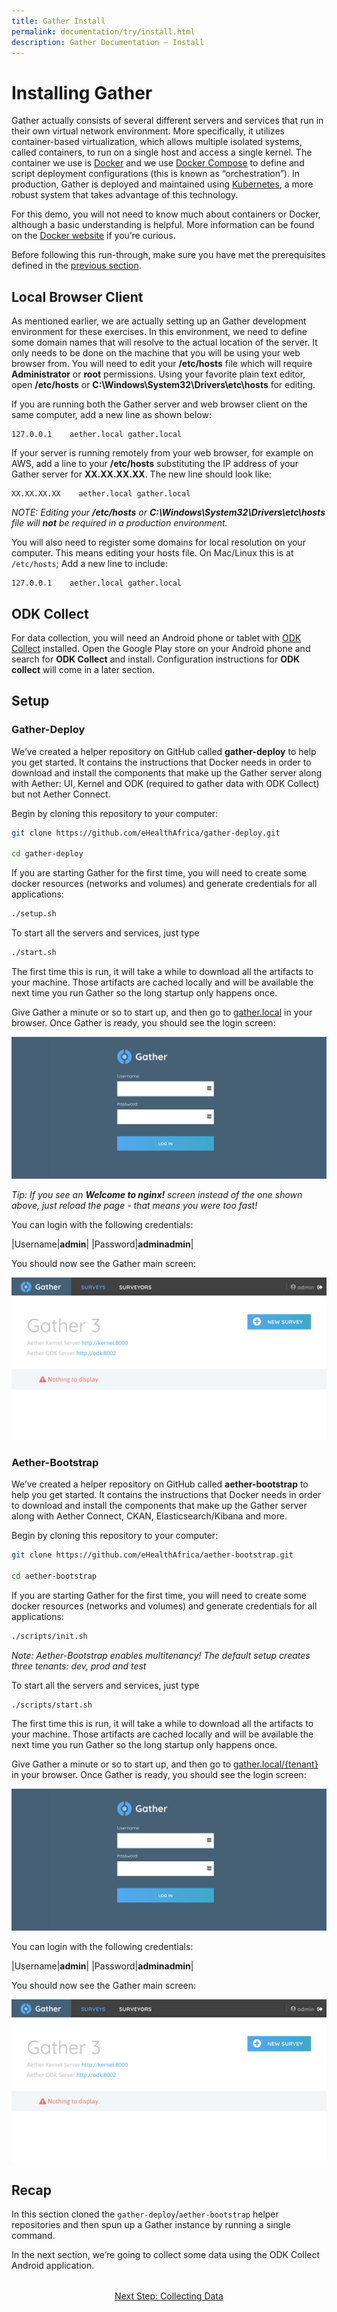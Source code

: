 ```yaml
---
title: Gather Install
permalink: documentation/try/install.html
description: Gather Documentation – Install
---
```


# Installing Gather

Gather actually consists of several different servers and services that run in their own virtual network environment.  More specifically, it utilizes container-based virtualization, which allows multiple isolated systems, called containers, to run on a single host and access a single kernel.  The container we use is [Docker](https://www.docker.com/) and we use [Docker Compose](https://docs.docker.com/compose/) to define and script deployment configurations (this is known as “orchestration”).  In production, Gather is deployed and maintained using [Kubernetes](https://kubernetes.io/), a more robust system that takes advantage of this technology.

For this demo, you will not need to know much about containers or Docker, although a basic understanding is helpful.  More information can be found on the [Docker website](https://www.docker.com/what-docker) if you’re curious.

Before following this run-through, make sure you have met the prerequisites defined in the [previous section](index).

## Local Browser Client

As mentioned earlier, we are actually setting up an Gather development environment for these exercises.  In this environment, we need to define some domain names that will resolve to the actual location of the server.  It only needs to be done on the machine that you will be using your web browser from.  You will need to edit your **/etc/hosts** file which will require **Administrator** or **root** permissions.  Using your favorite plain text editor, open **/etc/hosts** or **C:\Windows\System32\Drivers\etc\hosts** for editing.

If you are running both the Gather server and web browser client on the same computer, add a new line as shown below:

```text
127.0.0.1    aether.local gather.local
```

If your server is running remotely from your web browser, for example on AWS, add a line to your **/etc/hosts** substituting the IP address of your Gather server for **XX.XX.XX.XX**.  The new line should look like:

```text
XX.XX.XX.XX    aether.local gather.local
```

_NOTE: Editing your **/etc/hosts** or **C:\Windows\System32\Drivers\etc\hosts** file will **not** be required in a production environment._

You will also need to register some domains for local resolution on your computer. This means editing your hosts file. On Mac/Linux this is at `/etc/hosts`; Add a new line to include:

```text
127.0.0.1    aether.local gather.local
```

## ODK Collect

For data collection, you will need an Android phone or tablet with [ODK Collect](https://play.google.com/store/apps/details?id=org.odk.collect.android) installed.  Open the Google Play store on your Android phone and search for **ODK Collect** and install.  Configuration instructions for **ODK collect** will come in a later section.

## Setup

### Gather-Deploy

We’ve created a helper repository on GitHub called **gather-deploy** to help you get started.  It contains the instructions that Docker needs in order to download and install the components that make up the Gather server along with Aether: UI, Kernel and ODK (required to gather data with ODK Collect) but not Aether Connect.

Begin by cloning this repository to your computer:

```bash
git clone https://github.com/eHealthAfrica/gather-deploy.git

cd gather-deploy
```

If you are starting Gather for the first time, you will need to create some docker resources (networks and volumes) and generate credentials for all applications:

```bash
./setup.sh
```

To start all the servers and services, just type

```bash
./start.sh
```

The first time this is run, it will take a while to download all the artifacts to your machine.  Those artifacts are cached locally and will be available the next time you run Gather so the long startup only happens once.

Give Gather a minute or so to start up, and then go to [gather.local](http://gather.local) in your browser. Once Gather is ready, you should see the login screen:

![Gather login screen](/images/gather-login.png)

*Tip: If you see an **Welcome to nginx!** screen instead of the one shown above, just reload the page - that means you were too fast!*

You can login with the following credentials:

|Username|**admin**|
|Password|**adminadmin**|

You should now see the Gather main screen:

![Gather main screen](/images/gather-first-screen.png)

### Aether-Bootstrap

We’ve created a helper repository on GitHub called **aether-bootstrap** to help you get started.  It contains the instructions that Docker needs in order to download and install the components that make up the Gather server along with Aether Connect, CKAN, Elasticsearch/Kibana and more.

Begin by cloning this repository to your computer:

```bash
git clone https://github.com/eHealthAfrica/aether-bootstrap.git

cd aether-bootstrap
```

If you are starting Gather for the first time, you will need to create some docker resources (networks and volumes) and generate credentials for all applications:

```bash
./scripts/init.sh
```

*Note: Aether-Bootstrap enables multitenancy! The default setup creates three tenants: dev, prod and test*

To start all the servers and services, just type

```bash
./scripts/start.sh
```

The first time this is run, it will take a while to download all the artifacts to your machine.  Those artifacts are cached locally and will be available the next time you run Gather so the long startup only happens once.

Give Gather a minute or so to start up, and then go to [gather.local/{tenant}](http://gather.local/dev) in your browser. Once Gather is ready, you should see the login screen:

![Gather login screen](/images/gather-login.png)

You can login with the following credentials:

|Username|**admin**|
|Password|**adminadmin**|

You should now see the Gather main screen:

![Gather main screen](/images/gather-first-screen.png)

## Recap

In this section cloned the `gather-deploy`/`aether-bootstrap` helper repositories and then spun up a Gather instance by running a single command.

In the next section, we’re going to collect some data using the ODK Collect Android application.

<div style="margin-top: 2rem; text-align: center">
<a href="collect-data">Next Step: Collecting Data</a>
</div>
